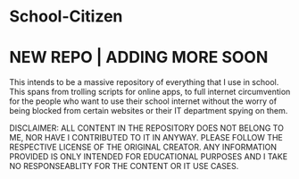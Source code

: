# School-Citizen
# NEW REPO | ADDING MORE SOON
This intends to be a massive repository of everything that I use in school. This spans from trolling scripts for online apps, to full internet circumvention for the people who want to use their school internet without the worry of being blocked from certain websites or their IT department spying on them.

DISCLAIMER: ALL CONTENT IN THE REPOSITORY DOES NOT BELONG TO ME, NOR HAVE I CONTRIBUTED TO IT IN ANYWAY. PLEASE FOLLOW THE RESPECTIVE LICENSE OF THE ORIGINAL CREATOR. ANY INFORMATION PROVIDED IS ONLY INTENDED FOR EDUCATIONAL PURPOSES AND I TAKE NO RESPONSEABLITY FOR THE CONTENT OR IT USE CASES.
